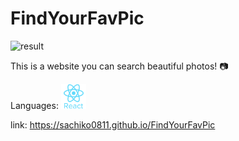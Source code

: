 
# FindYourFavPic

![result](https://user-images.githubusercontent.com/58486384/111756154-2210f100-8857-11eb-84f6-02fb803e48c0.gif)


This is a website you can search beautiful photos! 📷

Languages:
<img src="https://raw.githubusercontent.com/devicons/devicon/master/icons/react/react-original-wordmark.svg" width="40" height="40" />

link: https://sachiko0811.github.io/FindYourFavPic
